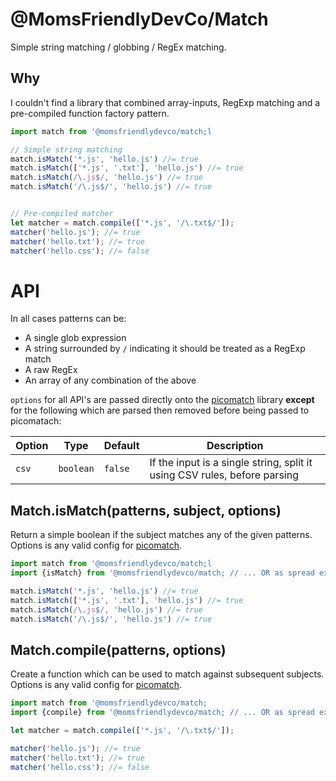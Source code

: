@MomsFriendlyDevCo/Match
========================
Simple string matching / globbing / RegEx matching.


Why
---
I couldn't find a library that combined array-inputs, RegExp matching and a pre-compiled function factory pattern.


```javascript
import match from '@momsfriendlydevco/match;l

// Simple string matching
match.isMatch('*.js', 'hello.js') //= true
match.isMatch(['*.js', '.txt'], 'hello.js') //= true
match.isMatch(/\.js$/, 'hello.js') //= true
match.isMatch('/\.js$/', 'hello.js') //= true


// Pre-compiled matcher
let matcher = match.compile(['*.js', '/\.txt$/']);
matcher('hello.js'); //= true
matcher('hello.txt'); //= true
matcher('hello.css'); //= false
```


API
===
In all cases patterns can be:
* A single glob expression
* A string surrounded by `/` indicating it should be treated as a RegExp match
* A raw RegEx
* An array of any combination of the above


`options` for all API's are passed directly onto the [picomatch](https://github.com/micromatch/picomatch) library **except** for the following which are parsed then removed before being passed to picomatach:

| Option | Type      | Default | Description                                                               |
|--------|-----------|---------|---------------------------------------------------------------------------|
| `csv`  | `boolean` | `false` | If the input is a single string, split it using CSV rules, before parsing |


Match.isMatch(patterns, subject, options)
-----------------------------------------
Return a simple boolean if the subject matches any of the given patterns.
Options is any valid config for [picomatch](https://github.com/micromatch/picomatch).

```javascript
import match from '@momsfriendlydevco/match;l
import {isMatch} from '@momsfriendlydevco/match; // ... OR as spread export

match.isMatch('*.js', 'hello.js') //= true
match.isMatch(['*.js', '.txt'], 'hello.js') //= true
match.isMatch(/\.js$/, 'hello.js') //= true
match.isMatch('/\.js$/', 'hello.js') //= true
```


Match.compile(patterns, options)
--------------------------------
Create a function which can be used to match against subsequent subjects.
Options is any valid config for [picomatch](https://github.com/micromatch/picomatch).

```javascript
import match from '@momsfriendlydevco/match;
import {compile} from '@momsfriendlydevco/match; // ... OR as spread export

let matcher = match.compile(['*.js', '/\.txt$/']);

matcher('hello.js'); //= true
matcher('hello.txt'); //= true
matcher('hello.css'); //= false
```
